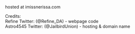 hosted at imissnerissa.com

Credits:  
Refine Twitter: (@Refine_DA) - webpage code  
Astro4545 Twitter: (@JailbirdUnion) - hosting & domain name
